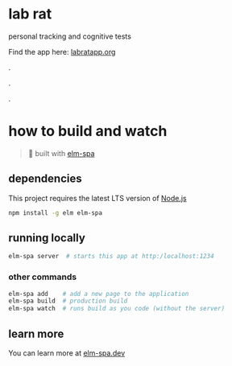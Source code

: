 # lab rat
personal tracking and cognitive tests

Find the app here: [labratapp.org](https://labratapp.org)

.

.

.

# how to build and watch
> 🌳  built with [elm-spa](https://elm-spa.dev)

## dependencies

This project requires the latest LTS version of [Node.js](https://nodejs.org/)

```bash
npm install -g elm elm-spa
```

## running locally

```bash
elm-spa server  # starts this app at http:/localhost:1234
```

### other commands

```bash
elm-spa add    # add a new page to the application
elm-spa build  # production build
elm-spa watch  # runs build as you code (without the server)
```

## learn more

You can learn more at [elm-spa.dev](https://elm-spa.dev)
